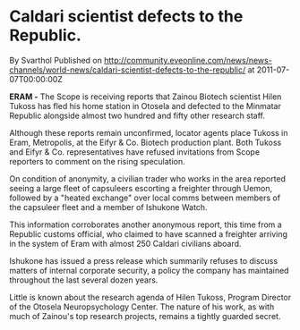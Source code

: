 # Caldari scientist defects to the Republic.
By Svarthol
Published on http://community.eveonline.com/news/news-channels/world-news/caldari-scientist-defects-to-the-republic/ at 2011-07-07T00:00:00Z

 **ERAM -** The Scope is receiving reports that Zainou Biotech scientist Hilen Tukoss has fled his home station in Otosela and defected to the Minmatar Republic alongside almost two hundred and fifty other research staff.

Although these reports remain unconfirmed, locator agents place Tukoss in Eram, Metropolis, at the Eifyr & Co. Biotech production plant. Both Tukoss and Eifyr & Co. representatives have refused invitations from Scope reporters to comment on the rising speculation.

On condition of anonymity, a civilian trader who works in the area reported seeing a large fleet of capsuleers escorting a freighter through Uemon, followed by a "heated exchange" over local comms between members of the capsuleer fleet and a member of Ishukone Watch.

This information corroborates another anonymous report, this time from a Republic customs official, who claimed to have scanned a freighter arriving in the system of Eram with almost 250 Caldari civilians aboard.

Ishukone has issued a press release which summarily refuses to discuss matters of internal corporate security, a policy the company has maintained throughout the last several dozen years.

Little is known about the research agenda of Hilen Tukoss, Program Director of the Otosela Neuropsychology Center. The nature of his work, as with much of Zainou's top research projects, remains a tightly guarded secret.

&nbsp;

